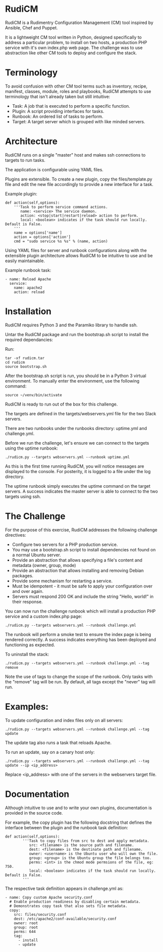 # RudiCM

RudiCM is a Rudimentry Configuration Management (CM) tool inspired by Ansible, Chef
and Puppet.

It is a lightweight CM tool written in Python, designed specifically to address a 
particular problem, to install on two hosts, a production PHP service with it's own 
index.php web page. The challenge was to use abstraction like other CM tools to 
deploy and configure the stack.

# Terminology

To avoid confusion with other CM tool terms such as inventory, recipe, manifest, 
classes, module, roles and playbooks, RudiCM attempts to use terminology that isn't
already taken but still intuitive:

* Task:    A job that is executed to perform a specific function.
* Plugin:  A script providing interfaces for tasks.
* Runbook: An ordered list of tasks to perform.
* Target:  A target server which is grouped with like minded servers.

# Architecture

RudiCM runs on a single "master" host and makes ssh connections to targets to run tasks.

The application is configurable using YAML files. 

Plugins are extensible. To create a new plugin, copy the files/template.py file and
edit the new file accordingly to provide a new interface for a task.

Example plugin:

```
def action(self,options):
    '''Task to perform service command actions.
       name: <service> The service daemon.
       action: <stop|start|restart|reload> action to perform.
       local: <boolean> indicates if the task should run locally. Default is False.
    '''
    name = options['name']
    action = options['action']
    cmd = "sudo service %s %s" % (name, action)
```

Using YAML files for server and runbook configurations along with the extensible
plugin architecture allows RudiCM to be intuitive to use and be easily maintainable. 

Example runbook task:

```
- name: Reload Apache
  service:
    name: apache2
    action: reload
```

# Installation

RudiCM requires Python 3 and the Paramiko library to handle ssh.

Untar the RudiCM package and run the bootstrap.sh script to install the
required dependancies:

Run:
```
tar -xf rudicm.tar
cd rudicm
source bootstrap.sh
```

After the bootstrap.sh script is run, you should be in a Python 3 virtual environment.
To manually enter the environment, use the following command:

```
source ~/venv/bin/activate
```

RudiCM is ready to run out of the box for this challenge.

The targets are defined in the targets/webservers.yml file for the two Slack servers.

There are two runbooks under the runbooks directory: uptime.yml and challenge.yml. 

Before we run the challenge, let's ensure we can connect to the targets using the uptime
runbook:

```
./rudicm.py --targets webservers.yml --runbook uptime.yml
```

As this is the first time running RudiCM, you will notice messages are displayed to the 
console. For posterity, it is logged to a file under the log directory.

The uptime runbook simply executes the uptime command on the target servers. A success 
indicates the master server is able to connect to the two targets using ssh.

# The Challenge

For the purpose of this exercise, RudiCM addresses the following challenge directives:
* Configure two servers for a PHP production service.
* You may use a bootstrap.sh script to install dependencies not found on a normal Ubuntu server.
* Provide an abstraction that allows specifying a file's content and metadata 
  (owner, group, mode)
* Provide an abstraction that allows installing and removing Debian packages.
* Provide some mechanism for restarting a service. 
* Must be idempotent - it must be safe to apply your configuration over and over again.
* Servers must respond 200 OK and include the string "Hello, world!" in their response.

You can now run the challenge runbook which will install a production PHP service and
a custom index.php page:

```
./rudicm.py --targets webservers.yml --runbook challenge.yml
```

The runbook will perform a smoke test to ensure the index page is being rendered correctly. A
success indicates everything has been deployed and functioning as expected.

To uninstall the stack:

```
./rudicm.py --targets webservers.yml --runbook challenge.yml --tag remove
```

Note the use of tags to change the scope of the runbook. Only tasks with the "remove" tag will
be run. By default, all tags except the "never" tag will run.

# Examples:

To update configuration and index files only on all servers:

```
./rudicm.py --targets webservers.yml --runbook challenge.yml --tag update
```

The update tag also runs a task that reloads Apache.

To run an update, say on a canary host only:

```
./rudicm.py --targets webservers.yml --runbook challenge.yml --tag update --ip <ip_address>
```

Replace <ip_address> with one of the servers in the webservers target file.

# Documentation

Although intuitive to use and to write your own plugins, documentation is provided in the source
code.

For example, the copy plugin has the following docstring that defines the interface
between the plugin and the runbook task definition:

```
def action(self,options):
        '''Task to copy files from src to dest and apply metadata.
           src: <filename> is the source path and filename.
           dest: <filename> is the destinate path and filename.
           owner: <username> is the Ubuntu user who will own the file.
           group: <group> is the Ubuntu group the file belongs too.
           perms: <int> is the chmod mode permsions of the file, eg: 750.
           local: <boolean> indicates if the task should run locally. Default is False.
        '''
```

The respective task definition appears in challenge.yml as:

```
- name: Copy custom Apache security.conf
  # Enable production readiness by disabling certain metadata.
  # Demonstrates copy task that also sets file metadata.
  copy:
    src: files/security.conf
    dest: /etc/apache2/conf-available/security.conf
    owner: root
    group: root
    perms: 644
    tag:
      - install
      - update
```
